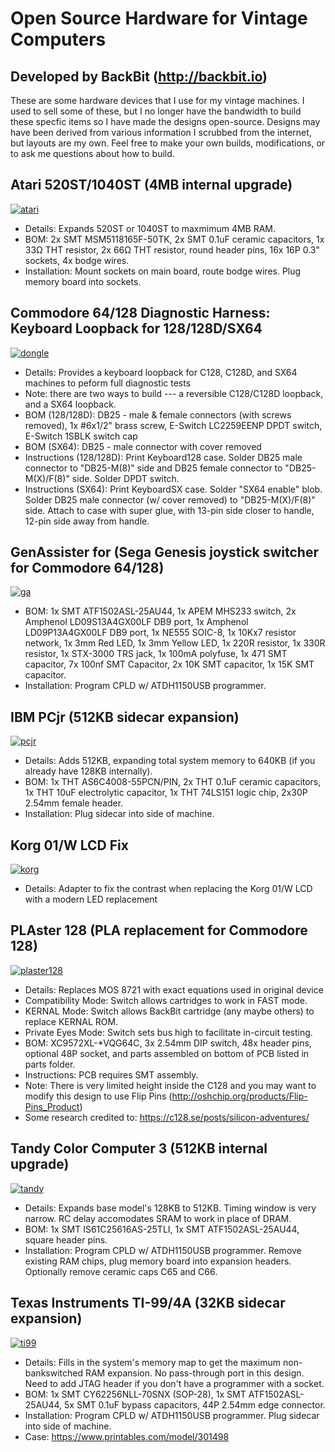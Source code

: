 # Open Source Hardware for Vintage Computers
## Developed by BackBit (http://backbit.io)

These are some hardware devices that I use for my vintage machines. I used to sell some of these, but I no longer have the bandwidth to build these specfic items so I have made the designs open-source. Designs may have been derived from various information I scrubbed from the internet, but layouts are my own. Feel free to make your own builds, modifications, or to ask me questions about how to build.

## Atari 520ST/1040ST (4MB internal upgrade)
[![atari](https://github.com/evietron/BackBit-OpenSource/assets/35610816/f5d18e29-09bc-4446-92b1-2fdf34975245)](https://github.com/evietron/BackBit-OpenSource/tree/main/Atari-520ST-4MB/kicad)
- Details: Expands 520ST or 1040ST to maxmimum 4MB RAM.
- BOM: 2x SMT MSM5118165F-50TK, 2x SMT 0.1uF ceramic capacitors, 1x 33Ω THT resistor, 2x 66Ω THT resistor, round header pins, 16x 16P 0.3" sockets, 4x bodge wires.
- Installation: Mount sockets on main board, route bodge wires. Plug memory board into sockets.

## Commodore 64/128 Diagnostic Harness: Keyboard Loopback for 128/128D/SX64
[![dongle](https://github.com/evietron/BackBit-OpenSource/assets/35610816/0ff5ee9e-ce08-46f5-bf3d-5d8ec9489b38)](https://github.com/evietron/BackBit-OpenSource/tree/main/Commodore-64-128-Diagnostic-Harness/Keyboard-Loopback-128-128D-SX64)
- Details: Provides a keyboard loopback for C128, C128D, and SX64 machines to peform full diagnostic tests
- Note: there are two ways to build --- a reversible C128/C128D loopback, and a SX64 loopback.
- BOM (128/128D): DB25 - male & female connectors (with screws removed), 1x #6x1/2" brass screw, E-Switch LC2259EENP DPDT switch, E-Switch 1SBLK switch cap
- BOM (SX64): DB25 - male connector with cover removed
- Instructions (128/128D): Print Keyboard128 case. Solder DB25 male connector to "DB25-M(8)" side and DB25 female connector to "DB25-M(X)/F(8)" side. Solder DPDT switch. 
- Instructions (SX64): Print KeyboardSX case. Solder "SX64 enable" blob. Solder DB25 male connector (w/ cover removed) to "DB25-M(X)/F(8)" side. Attach to case with super glue, with 13-pin side closer to handle, 12-pin side away from handle.

## GenAssister for (Sega Genesis joystick switcher for Commodore 64/128)
[![ga](https://github.com/evietron/BackBit-OpenSource/assets/35610816/2c5e1fe5-c3de-4ae9-a238-c15191f7c96a)](https://github.com/evietron/BackBit-OpenSource/tree/main/GenAssister)
- BOM: 1x SMT ATF1502ASL-25AU44, 1x APEM MHS233 switch, 2x Amphenol LD09S13A4GX00LF DB9 port, 1x Amphenol LD09P13A4GX00LF DB9 port, 1x NE555 SOIC-8, 1x 10Kx7 resistor network, 1x 3mm Red LED, 1x 3mm Yellow LED, 1x 220R resistor, 1x 330R resistor, 1x STX-3000 TRS jack, 1x 100mA polyfuse, 1x 471 SMT capacitor, 7x 100nf SMT Capacitor, 2x 10K SMT capacitor, 1x 15K SMT capacitor.
- Installation: Program CPLD w/ ATDH1150USB programmer.

## IBM PCjr (512KB sidecar expansion)
[![pcjr](https://github.com/evietron/BackBit-OpenSource/assets/35610816/a76c975b-dd6d-4008-a9ed-c999b2c15e44)](https://github.com/evietron/BackBit-OpenSource/tree/main/IBM-PCjr-512KB/kicad)
- Details: Adds 512KB, expanding total system memory to 640KB (if you already have 128KB internally).
- BOM: 1x THT AS6C4008-55PCN/PIN, 2x THT 0.1uF ceramic capacitors, 1x THT 10uF electrolytic capacitor, 1x THT 74LS151 logic chip, 2x30P 2.54mm female header.
- Installation: Plug sidecar into side of machine.

## Korg 01/W LCD Fix
[![korg](https://github.com/evietron/BackBit-OpenSource/assets/35610816/7c0aca98-5733-446d-937b-ad7a9d408a7a)](https://github.com/evietron/BackBit-OpenSource/tree/main/Korg-01W-LCD-Fix)
- Details: Adapter to fix the contrast when replacing the Korg 01/W LCD with a modern LED replacement

## PLAster 128 (PLA replacement for Commodore 128)
[![plaster128](https://github.com/evietron/BackBit-OpenSource/assets/35610816/7ebf0da7-4511-4e17-847f-dc302badc5b8)](https://github.com/evietron/BackBit-OpenSource/tree/main/PLAster128)
- Details: Replaces MOS 8721 with exact equations used in original device
- Compatibility Mode: Switch allows cartridges to work in FAST mode.
- KERNAL Mode: Switch allows BackBit cartridge (any maybe others) to replace KERNAL ROM.
- Private Eyes Mode: Switch sets bus high to facilitate in-circuit testing.
- BOM: XC9572XL-*VQG64C, 3x 2.54mm DIP switch, 48x header pins, optional 48P socket, and parts assembled on bottom of PCB listed in parts folder.
- Instructions: PCB requires SMT assembly.
- Note: There is very limited height inside the C128 and you may want to modify this design to use Flip Pins (http://oshchip.org/products/Flip-Pins_Product)
- Some research credited to: https://c128.se/posts/silicon-adventures/

## Tandy Color Computer 3 (512KB internal upgrade)
[![tandy](https://github.com/evietron/BackBit-OpenSource/assets/35610816/564bc779-8421-4ecd-83f1-d87a8843ee1d)](https://github.com/evietron/BackBit-OpenSource/tree/main/Tandy-CoCo3-512KB)
- Details: Expands base model's 128KB to 512KB. Timing window is very narrow. RC delay accomodates SRAM to work in place of DRAM.
- BOM: 1x SMT IS61C25616AS-25TLI, 1x SMT ATF1502ASL-25AU44, square header pins.
- Installation: Program CPLD w/ ATDH1150USB programmer. Remove existing RAM chips, plug memory board into expansion headers. Optionally remove ceramic caps C65 and C66.

## Texas Instruments TI-99/4A (32KB sidecar expansion)
[![ti99](https://github.com/evietron/BackBit-OpenSource/assets/35610816/79d055d7-3faf-4f9b-b9ff-c5828c904c9f)](https://github.com/evietron/BackBit-OpenSource/tree/main/TexasInstruments-TI994A-32KB)
- Details: Fills in the system's memory map to get the maximum non-bankswitched RAM expansion. No pass-through port in this design. Need to add JTAG header if you don't have a programmer with a socket.
- BOM: 1x SMT CY62256NLL-70SNX (SOP-28), 1x SMT ATF1502ASL-25AU44, 5x SMT 0.1uF bypass capacitors, 44P 2.54mm edge connector.
- Installation: Program CPLD w/ ATDH1150USB programmer. Plug sidecar into side of machine.
- Case: https://www.printables.com/model/301498 
